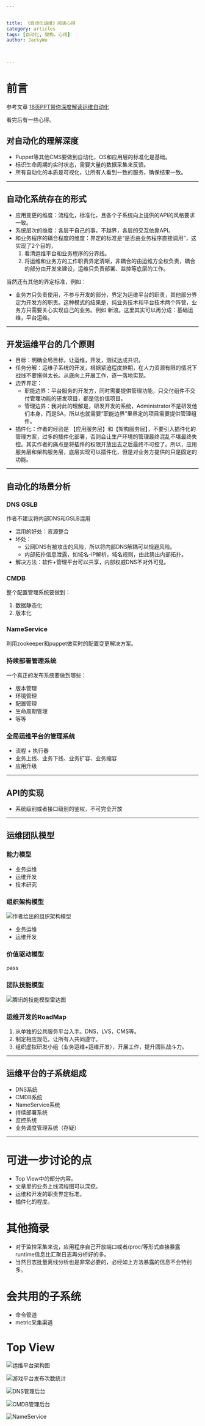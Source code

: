 ```yaml
---

  
title: 《自动化运维》阅读心得  
category: articles  
tags: [自动化, 架构，心得]  
author: JackyWu  
  


---
```


# 前言

参考文章 [18页PPT带你深度解读运维自动化](http://mp.weixin.qq.com/s?__biz=MzAxNjAzMTQyMA==&mid=204109654&idx=1&sn=9a2d3c3841814ffc46954ea862bb1fdb&scene=1&key=2e5b2e802b7041cf87ed419f307237c6dda37192046ce795dfc1c493fec7510c9810b092691dfd612ea18a85efc93cac&ascene=0&uin=MjkyNTMxNjM1&devicetype=iMac+MacBookAir6%2C2+OSX+OSX+10.10.2+build(14C109)&version=11020012&pass_ticket=KsR4tl08I4KTef6hNd5S0lPguY%2BwU0SgtdpVrV5D8bWHDqNCs5Z3PMm5WAY9wVHb)

看完后有一些心得。

## 对自动化的理解深度

* Puppet等其他CMS要做到自动化，OS和应用层的标准化是基础。
* 标识生命周期的实时状态，需要大量的数据采集来反馈。
* 所有自动化的本质是可视化，让所有人看到一致的服务，确保结果一致。

---

## 自动化系统存在的形式

* 应用变更的维度：流程化，标准化，且各个子系统向上提供的API的风格要求一致。
* 系统层次的维度：各层干自己的事，不越界，各层的交互依靠API。
* 和业务程序的耦合程度的维度：界定的标准是“是否由业务程序直接调用”，这实现了2个目的，
    1. 看清运维平台和业务程序的分界线。
    2. 将运维和业务方的工作职责界定清晰，非耦合的由运维方全权负责，耦合的部分由开发来建设，运维只负责部署、监控等底层的工作。

当然还有其他的界定标准，例如：

* 业务方只负责使用，不参与开发的部分，界定为运维平台的职责，其他部分界定为开发方的职责。这种模式的结果是，纯业务技术和平台技术两个阵营，业务方只需要关心实现自己的业务。例如 新浪。这里其实可以再分成：基础运维，平台运维。

---

## 开发运维平台的几个原则

* 目标：明确全局目标，让运维，开发，测试达成共识。
* 任务分解：运维子系统的开发，根据紧迫程度排期，在人力资源有限的情况下战线不要拖得太长。从底向上开展工作，逐一落地实现。
* 边界界定：
    * 职能边界：平台服务的开发方，同时需要提供管理功能，只交付组件不交付管理功能的研发项目，都是低价值项目。
    * 管理边界：我对此的理解是，研发开发的系统，Administrator不是研发他们本身，而是SA，所以也就需要“职能边界”里界定的项目需要提供管理组件。
* 插件化：作者的经验是 【应用服务层】和【架构服务层】，不要引入插件化的管理方案，过多的插件化部署，否则会让生产环境的管理最终混乱不堪最终失控。其实作者的痛点是将插件的权限开放出去之后最终不可控了。所以，应用服务层和架构服务层，底层实现可以插件化，但是对业务方提供的只是固定的功能。

---

## 自动化的场景分析

###  DNS GSLB

作者不建议将内部DNS和GSLB混用

* 混用的好处：资源整合
* 坏处：
    * 公网DNS有被攻击的风险，所以将内部DNS解耦可以规避风险。
    * 内部拓扑信息泄露，如域名-IP解析，域名规则，由此猜出内部拓扑。
* 解决方法：软件+管理平台可以共享，内部权威DNS不对外可见。

### CMDB

整个配置管理系统要做到：

1. 数据静态化
2. 版本化



### NameService

利用zookeeper和puppet做实时的配置变更解决方案。

### 持续部署管理系统

一个真正的发布系统要做到哪些：

* 版本管理
* 环境管理
* 配置管理
* 生命周期管理
* 等等

### 全局运维平台的管理系统

* 流程 + 执行器
* 业务上线、业务下线、业务扩容、业务缩容
* 应用升级

---

## API的实现

* 系统级别或者接口级别的鉴权，不可完全开放

---

## 运维团队模型

### 能力模型

* 业务运维
* 运维开发
* 技术研究

### 组织架构模型

![作者给出的组织架构模型](http://mmbiz.qpic.cn/mmbiz/5p9DO3T2RZb5YtibPIUQVUD3txHw2tkTViaTfz2fWc7iaWYwcOe8dmemBQZWcnj1FicDbwPSeaH2DAbZQ0aJ7tNCPg/640?wxfrom=5)


* 业务运维
* 运维开发



### 价值驱动模型
pass

### 团队技能模型

![腾讯的技能模型雷达图](http://mmbiz.qpic.cn/mmbiz/5p9DO3T2RZb5YtibPIUQVUD3txHw2tkTV7NtdSXwGGmLGNq7hq4iaNW4ediaicmBE9xdZ3YjHIXoVmFEdcjuHz5zLw/640?wxfrom=5)

### 运维开发的RoadMap

1. 从单独的公共服务平台入手。DNS，LVS，CMS等。
2. 制定相应规范，让所有人共同遵守。
3. 组织虚拟研发小组（业务运维+运维开发），开展工作，提升团队战斗力。

---

## 运维平台的子系统组成

* DNS系统
* CMDB系统
* NameService系统
* 持续部署系统
* 监控系统
* 业务调度管理系统（存疑）

---

# 可进一步讨论的点

* Top View中的部分内容。
* 文章里的业务上线流程图可以深挖。
* 运维和开发的职责界定标准。
* 插件化的程度。

# 其他摘录

- 对于监控采集来说，应用程序自己开放端口或者/proc/等形式直接暴露runtime信息比汇聚日志再分析好的多。
- 当然日志批量离线分析也是非常必要的，必经如上方法暴露的信息不会特别多。


# 会共用的子系统

* 命令管道
* metric采集渠道

# Top View

![运维平台架构图](http://mmbiz.qpic.cn/mmbiz/5p9DO3T2RZb5YtibPIUQVUD3txHw2tkTVDiarzwb2jwxCbm7XKW7ibKfyQX1TR7MUHy6Ae3kmEzEA62f0I0lqicqWw/)

![游戏平台发布次数统计](http://mmbiz.qpic.cn/mmbiz/5p9DO3T2RZZibWtZ8fXpPmibBeibXpscP0G3nC7UCia8OqSSfwyCXySxqZHSfYG6wjTmL3Qm1oSROZ3vbRrgLtMsQg/)

![DNS管理后台](http://mmbiz.qpic.cn/mmbiz/5p9DO3T2RZb5YtibPIUQVUD3txHw2tkTVmHtiagqzU72qB4wjg4ib9rpDRezib4JsZdWY2Ycp1tG8pGWsKkZbBXgEA/)

![CMDB管理后台](http://mmbiz.qpic.cn/mmbiz/5p9DO3T2RZb5YtibPIUQVUD3txHw2tkTVH2tn4l5Rl99lco9ZuAszK4szp8n6u1AmRaicbwhicCG8VxJzsmNkEoRw/)

![NameService](http://mmbiz.qpic.cn/mmbiz/5p9DO3T2RZb5YtibPIUQVUD3txHw2tkTVtF7BQtINsREZJRJe5upcp1BxyesYvUOicPzibUC0Iqib8XJcAbaCbhHTA/)
